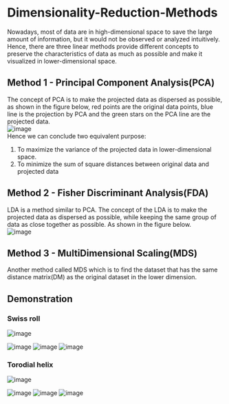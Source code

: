 # Dimensionality-Reduction-Methods
Nowadays, most of data are in high-dimensional space to save the large amount of information, but it would not be observed or analyzed intuitively. Hence, there are three linear methods provide different concepts to preserve the characteristics of data as much as possible and make it visualized in lower-dimensional space.
## Method 1 - Principal Component Analysis(PCA)
The concept of PCA is to make the projected data as dispersed as possible, as shown in the figure below, red points are the original data points, blue line is the projection by PCA and the green stars on the PCA line are the projected data.\
![image](https://user-images.githubusercontent.com/110155589/184601889-ebc9abe1-a24f-4000-ba2f-c8e38ff22e32.png)\
Hence we can conclude two equivalent purpose:
1. To maximize the variance of the projected data in lower-dimensional space.
2. To minimize the sum of square distances between original data and projected data

## Method 2 - Fisher Discriminant Analysis(FDA)
LDA is a method similar to PCA. The concept of the LDA is to make the projected data as dispersed as possible, while keeping the same group of data as close together as possible. As shown in the figure below.\
![image](https://user-images.githubusercontent.com/110155589/184627853-999de168-182b-49ae-bf69-5ecb87947616.png)

## Method 3 - MultiDimensional Scaling(MDS)
Another method called MDS which is to find the dataset that has the same distance matrix(DM) as the original dataset in the lower dimension.

## Demonstration
### Swiss roll
![image](https://user-images.githubusercontent.com/110155589/184646298-8bff9260-288d-4276-90b5-d3638b3552d3.png)

![image](https://user-images.githubusercontent.com/110155589/184636816-0b032987-70e0-45c2-9b5e-f370db2edd53.png)
![image](https://user-images.githubusercontent.com/110155589/184645605-c03bdf72-3757-4b04-ad94-f9bf324e5f4b.png)
![image](https://user-images.githubusercontent.com/110155589/184636843-23f81d9f-f4c9-4f24-a36d-0c88998756ba.png)


### Torodial helix
![image](https://user-images.githubusercontent.com/110155589/184646400-ac14a673-dbc2-4b26-9499-91d350726d03.png)

![image](https://user-images.githubusercontent.com/110155589/184642838-cd2e6d15-57de-4585-9f11-7cd46b733c3d.png)
![image](https://user-images.githubusercontent.com/110155589/184645633-81f5bc4a-ffed-443e-a813-1a43f4469efd.png)
![image](https://user-images.githubusercontent.com/110155589/184642867-7026ab44-eda2-434f-9fb3-bdb21a12d45f.png)
